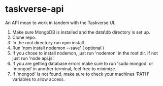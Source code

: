 # taskverse-api
An API mean to work in tandem with the Taskverse UI.

1. Make sure MongoDB is installed and the data\db directory is set up.
2. Clone repo.
3. In the root directory run npm install.
4. Run 'npm install nodemon --save' ( optional )
5. If you chose to install nodemon, just run 'nodemon' in the root dir.  If not just run 'node api.js'.
6. If you are getting database errors make sure to run 'sudo mongod' or 'mongod' in another terminal, feel free to minimize.
7. If 'mongod' is not found, make sure to check your machines 'PATH' variables to allow access.
